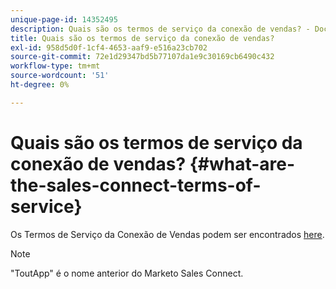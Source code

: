 ```yaml
---
unique-page-id: 14352495
description: Quais são os termos de serviço da conexão de vendas? - Documentação do Marketo - Documentação do produto
title: Quais são os termos de serviço da conexão de vendas?
exl-id: 958d5d0f-1cf4-4653-aaf9-e516a23cb702
source-git-commit: 72e1d29347bd5b77107da1e9c30169cb6490c432
workflow-type: tm+mt
source-wordcount: '51'
ht-degree: 0%

---
```


# Quais são os termos de serviço da conexão de vendas? {#what-are-the-sales-connect-terms-of-service}

Os Termos de Serviço da Conexão de Vendas podem ser encontrados [here](https://documents.marketo.com/toutapp/terms).

>[!NOTE]
>
>&quot;ToutApp&quot; é o nome anterior do Marketo Sales Connect.
